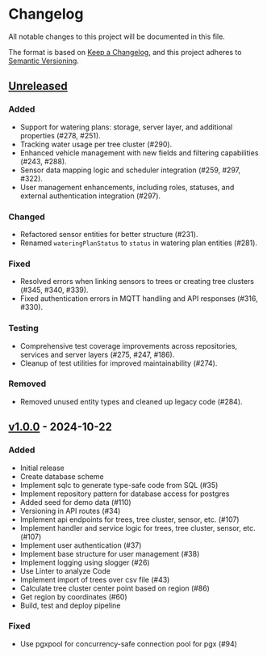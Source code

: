 # Changelog

All notable changes to this project will be documented in this file.

The format is based on [Keep a Changelog](https://keepachangelog.com/en/1.1.0/),
and this project adheres to [Semantic Versioning](https://semver.org/spec/v2.0.0.html).

## [Unreleased]

### Added
- Support for watering plans: storage, server layer, and additional properties (#278, #251).
- Tracking water usage per tree cluster (#290).
- Enhanced vehicle management with new fields and filtering capabilities (#243, #288).
- Sensor data mapping logic and scheduler integration (#259, #297, #322).
- User management enhancements, including roles, statuses, and external authentication integration (#297).

### Changed
- Refactored sensor entities for better structure (#231).
- Renamed `wateringPlanStatus` to `status` in watering plan entities (#281).

### Fixed
- Resolved errors when linking sensors to trees or creating tree clusters (#345, #340, #339).
- Fixed authentication errors in MQTT handling and API responses (#316, #330).

### Testing
- Comprehensive test coverage improvements across repositories, services and server layers (#275, #247, #186).
- Cleanup of test utilities for improved maintainability (#274).

### Removed
- Removed unused entity types and cleaned up legacy code (#284).

## [v1.0.0] - 2024-10-22

### Added

- Initial release
- Create database scheme
- Implement sqlc to generate type-safe code from SQL (#35)
- Implement repository pattern for database access for postgres 
- Added seed for demo data (#110)
- Versioning in API routes (#34)
- Implement api endpoints for trees, tree cluster, sensor, etc. (#107)
- Implement handler and service logic for trees, tree cluster, sensor, etc. (#107)
- Implement user authentication (#37)
- Implement base structure for user management (#38)
- Implement logging using slogger (#26)
- Use Linter to analyze Code 
- Implement import of trees over csv file (#43)
- Calculate tree cluster center point based on region (#86)
- Get region by coordinates (#60)
- Build, test and deploy pipeline

### Fixed
- Use pgxpool for concurrency-safe connection pool for pgx (#94)

[Unreleased]: https://github.com/green-ecolution/green-ecolution-backend/compare/v1.0.0...HEAD
[v1.0.0]: https://github.com/green-ecolution/green-ecolution-backend/compare/dfdebe...v1.0.0

